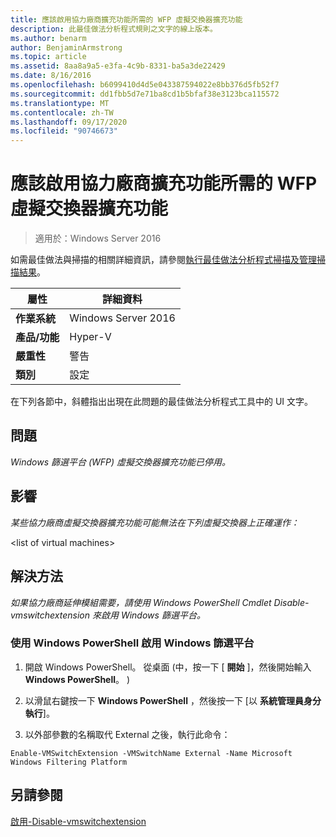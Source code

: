 ```yaml
---
title: 應該啟用協力廠商擴充功能所需的 WFP 虛擬交換器擴充功能
description: 此最佳做法分析程式規則之文字的線上版本。
ms.author: benarm
author: BenjaminArmstrong
ms.topic: article
ms.assetid: 8aa8a9a5-e3fa-4c9b-8331-ba5a3de22429
ms.date: 8/16/2016
ms.openlocfilehash: b6099410d4d5e043387594022e8bb376d5fb52f7
ms.sourcegitcommit: dd1fbb5d7e71ba8cd1b5bfaf38e3123bca115572
ms.translationtype: MT
ms.contentlocale: zh-TW
ms.lasthandoff: 09/17/2020
ms.locfileid: "90746673"
---
```

# <a name="the-wfp-virtual-switch-extension-should-be-enabled-if-it-is-required-by-third-party-extensions"></a>應該啟用協力廠商擴充功能所需的 WFP 虛擬交換器擴充功能

>適用於：Windows Server 2016

如需最佳做法與掃描的相關詳細資訊，請參閱[執行最佳做法分析程式掃描及管理掃描結果](https://go.microsoft.com/fwlink/p/?LinkID=223177)。

|屬性|詳細資料|
|-|-|
|**作業系統**|Windows Server 2016|
|**產品/功能**|Hyper-V|
|**嚴重性**|警告|
|**類別**|設定|

在下列各節中，斜體指出出現在此問題的最佳做法分析程式工具中的 UI 文字。

## <a name="issue"></a>**問題**
*Windows 篩選平台 (WFP) 虛擬交換器擴充功能已停用。*

## <a name="impact"></a>**影響**
*某些協力廠商虛擬交換器擴充功能可能無法在下列虛擬交換器上正確運作：*

\<list of virtual machines>

## <a name="resolution"></a>**解決方法**
*如果協力廠商延伸模組需要，請使用 Windows PowerShell Cmdlet Disable-vmswitchextension 來啟用 Windows 篩選平台。*

### <a name="enable-the-windows-filtering-platform-using-windows-powershell"></a>使用 Windows PowerShell 啟用 Windows 篩選平台

1.  開啟 Windows PowerShell。 從桌面 (中，按一下 [ **開始** ]，然後開始輸入 **Windows PowerShell**。 ) 

2.  以滑鼠右鍵按一下 **Windows PowerShell** ，然後按一下 [以 **系統管理員身分執行**]。

3.  以外部參數的名稱取代 External 之後，執行此命令：

```
Enable-VMSwitchExtension -VMSwitchName External -Name Microsoft Windows Filtering Platform
```

## <a name="see-also"></a>另請參閱
[啟用-Disable-vmswitchextension](/powershell/module/hyper-v/enable-vmswitchextension?view=win10-ps)